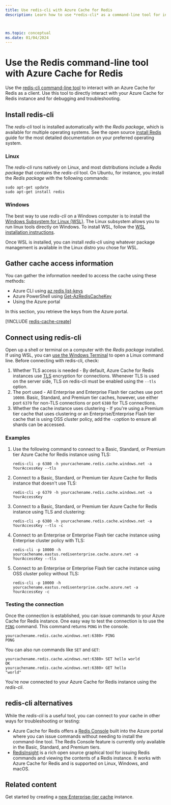 ```yaml
---
title: Use redis-cli with Azure Cache for Redis
description: Learn how to use *redis-cli* as a command-line tool for interacting with an Azure Cache for Redis as a client



ms.topic: conceptual
ms.date: 01/04/2024
---
```

# Use the Redis command-line tool with Azure Cache for Redis

Use the [redis-cli command-line tool](https://redis.io/docs/connect/cli/) to interact with an Azure Cache for Redis as a client. Use this tool to directly interact with your Azure Cache for Redis instance and for debugging and troubleshooting.

## Install redis-cli

The _redis-cli_ tool is installed automatically with the _Redis package_, which is available for multiple operating systems. See the open source [install Redis](https://redis.io/docs/install/install-redis/) guide for the most detailed documentation on your preferred operating system.

### Linux

The _redis-cli_ runs natively on Linux, and most distributions include a _Redis package_ that contains the _redis-cli_ tool. On Ubuntu, for instance, you install the _Redis package_  with the following commands:

```linux
sudo apt-get update
sudo apt-get install redis
```

### Windows

The best way to use _redis-cli_ on a Windows computer is to install the [Windows Subsystem for Linux (WSL)](/windows/wsl/about). The Linux subsystem allows you to run linux tools directly on Windows. To install WSL, follow the [WSL installation instructions](/windows/wsl/install).

Once WSL is installed, you can install _redis-cli_ using whatever package management is available in the Linux distro you chose for WSL.

## Gather cache access information

You can gather the information needed to access the cache using these methods:

- Azure CLI using [az redis list-keys](/cli/azure/redis#az-redis-list-keys)
- Azure PowerShell using [Get-AzRedisCacheKey](/powershell/module/az.rediscache/Get-AzRedisCacheKey)
- Using the Azure portal

In this section, you retrieve the keys from the Azure portal.

[!INCLUDE [redis-cache-create](includes/redis-cache-access-keys.md)]

## Connect using redis-cli

Open up a shell or terminal on a computer with the _Redis package_ installed. If using WSL, you can [use the Windows Terminal](/windows/wsl/install#ways-to-run-multiple-linux-distributions-with-wsl) to open a Linux command line. Before connecting with redis-cli, check:

1. Whether TLS access is needed - By default, Azure Cache for Redis instances use [TLS](cache-remove-tls-10-11.md) encryption for connections. Whenever TLS is used on the server side, TLS on redis-cli must be enabled using the `--tls` option.
1. The port used - All Enterprise and Enterprise Flash tier caches use port `10000`. Basic, Standard, and Premium tier caches, however, use either port `6379` for non-TLS connections or port `6380` for TLS connections.
1. Whether the cache instance uses clustering - If you're using a Premium tier cache that uses clustering or an Enterprise/Enterprise Flash tier cache that is using OSS cluster policy, add the `-c`option to ensure all shards can be accessed.

### Examples

1. Use the following command to connect to a Basic, Standard, or Premium tier Azure Cache for Redis instance using TLS:

    ```console
    redis-cli -p 6380 -h yourcachename.redis.cache.windows.net -a YourAccessKey --tls
    ```

1. Connect to a Basic, Standard, or Premium tier Azure Cache for Redis instance that doesn't use TLS:

    ```console
    redis-cli -p 6379 -h yourcachename.redis.cache.windows.net -a YourAccessKey
    ```

1. Connect to a Basic, Standard, or Premium tier Azure Cache for Redis instance using TLS and clustering:

    ```console
    redis-cli -p 6380 -h yourcachename.redis.cache.windows.net -a YourAccessKey --tls -c
    ```

1. Connect to an Enterprise or Enterprise Flash tier cache instance using Enterprise cluster policy with TLS:

    ```console
    redis-cli -p 10000 -h yourcachename.eastus.redisenterprise.cache.azure.net -a YourAccessKey --tls
    ```

1. Connect to an Enterprise or Enterprise Flash tier cache instance using  OSS cluster policy without TLS:

    ```console
    redis-cli -p 10000 -h yourcachename.eastus.redisenterprise.cache.azure.net -a YourAccessKey -c
    ```

### Testing the connection

Once the connection is established, you can issue commands to your Azure Cache for Redis instance. One easy way to test the connection is to use the [`PING`](https://redis.io/commands/ping/) command. This command returns `PONG` in the console.

```output
yourcachename.redis.cache.windows.net:6380> PING
PONG
```

You can also run commands like `SET` and `GET`:

```output
yourcachename.redis.cache.windows.net:6380> SET hello world
OK
yourcachename.redis.cache.windows.net:6380> GET hello
"world"
```

You're now connected to your Azure Cache for Redis instance using the _redis-cli_.

## redis-cli alternatives

While the _redis-cli_ is a useful tool, you can connect to your cache in other ways for troubleshooting or testing:

- Azure Cache for Redis offers a [Redis Console](cache-configure.md#redis-console) built into the Azure portal where you can issue commands without needing to install the command-line tool. The Redis Console feature is currently only available in the Basic, Standard, and Premium tiers.
- [RedisInsight](https://redis.com/redis-enterprise/redis-insight/) is a rich open source graphical tool for issuing Redis commands and viewing the contents of a Redis instance. It works with Azure Cache for Redis and is supported on Linux, Windows, and macOS.

## Related content

Get started by creating a [new Enterprise-tier cache](quickstart-create-redis-enterprise.md) instance.
